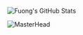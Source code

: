 ![Fuong's GitHub Stats](https://github-readme-stats.vercel.app/api?username=Fuong&show_icons=true&theme=dark)

![MasterHead](https://i.pinimg.com/originals/ed/23/9d/ed239ddc0e23afd424de14db792c6bf8.gif)

<!--
**Fuongw/Fuongw** is a ✨ _special_ ✨ repository because its `README.md` (this file) appears on your GitHub profile.

Here are some ideas to get you started:

- 🔭 I’m currently working on ...
- 🌱 I’m currently learning ...
- 👯 I’m looking to collaborate on ...
- 🤔 I’m looking for help with ...
- 💬 Ask me about ...
- 📫 How to reach me: ...
- 😄 Pronouns: ...
- ⚡ Fun fact: ...
-->
